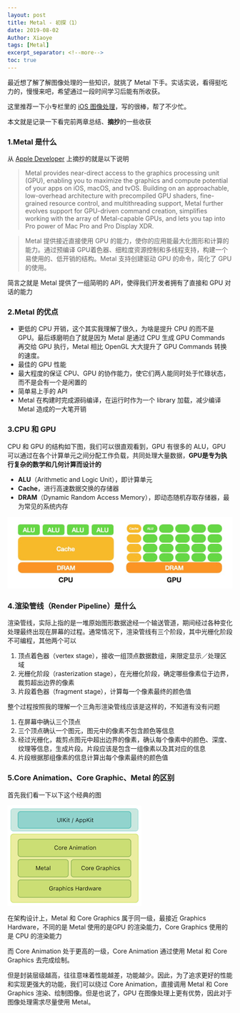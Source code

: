 ```yaml
---
layout: post
title: Metal - 初探（1）
date: 2019-08-02
Author: Xiaoye
tags: [Metal]
excerpt_separator: <!--more-->
toc: true
---
```




最近想了解了解图像处理的一些知识，就挑了 Metal 下手。实话实说，看得挺吃力的，慢慢来吧，希望通过一段时间学习后能有所收获。

<!--more-->

这里推荐一下小专栏里的 [iOS 图像处理](<https://xiaozhuanlan.com/colin>)，写的很棒，帮了不少忙。

本文就是记录一下看完前两章总结、**摘抄**的一些收获



### 1.Metal 是什么

从 [Apple Developer](<https://developer.apple.com/metal/>) 上摘抄的就是以下说明

> Metal provides near-direct access to the graphics processing unit (GPU), enabling you to maximize the graphics and compute potential of your apps on iOS, macOS, and tvOS. Building on an approachable, low-overhead architecture with precompiled GPU shaders, fine-grained resource control, and multithreading support, Metal further evolves support for GPU-driven command creation, simplifies working with the array of Metal-capable GPUs, and lets you tap into Pro power of Mac Pro and Pro Display XDR.

>Metal 提供接近直接使用 GPU 的能力，使你的应用能最大化图形和计算的能力。通过预编译 GPU着色器、细粒度资源控制和多线程支持，构建一个易使用的、低开销的结构。Metal 支持创建驱动 GPU 的命令，简化了 GPU 的使用。

 简言之就是 Metal 提供了一组简明的 API，使得我们开发者拥有了直接和 GPU 对话的能力



### 2.Metal 的优点

* 更低的 CPU 开销，这个其实我理解了很久，为啥是提升 CPU 的而不是 GPU。最后琢磨明白了就是因为 Metal 是通过 CPU 生成 GPU Commands 再交给 GPU 执行，Metal 相比 OpenGL 大大提升了 GPU Commands 转换的速度。
* 最佳的 GPU 性能
* 最大程度的保证 CPU、GPU 的协作能力，使它们两人能同时处于忙碌状态，而不是会有一个是闲置的
* 简单易上手的 API
* Metal 在构建时完成源码编译，在运行时作为一个 library 加载，减少编译 Metal 造成的一大笔开销



### 3.CPU 和 GPU

CPU 和 GPU 的结构如下图，我们可以很直观看到，GPU 有很多的 ALU，GPU 可以通过在各个计算单元之间分配工作负载，共同处理大量数据，**GPU是专为执行复杂的数学和几何计算而设计的**

- **ALU**（Arithmetic and Logic Unit），即计算单元
- **Cache**，进行高速数据交换的存储器
- **DRAM**（Dynamic Random Access Memory），即动态随机存取存储器，最为常见的系统内存

![1.png](../images/2019-08-02-Metal-1/1.png)





### 4.渲染管线（Render Pipeline）是什么

渲染管线，实际上指的是一堆原始图形数据途经一个输送管道，期间经过各种变化处理最终出现在屏幕的过程。通常情况下，渲染管线有三个阶段，其中光栅化阶段不可编程，其他两个可以

1. 顶点着色器（vertex stage），接收一组顶点数据数组，来限定显示／处理区域
2. 光栅化阶段（rasterization stage），在光栅化阶段，确定哪些像素位于边界，裁剪超出边界的像素
3. 片段着色器（fragment stage），计算每一个像素最终的颜色值



整个过程按照我的理解一个三角形渲染管线应该是这样的，不知道有没有问题

1. 在屏幕中确认三个顶点
2. 三个顶点确认一个图元，图元中的像素不包含颜色等信息
3. 经过光栅化，裁剪点图元中超出边界的像素，确认每个像素中的颜色、深度、纹理等信息，生成片段。片段应该是包含一组像素以及其对应的信息
4. 片段根据那组像素的信息计算出每个像素最终的颜色值





### 5.Core Animation、Core Graphic、Metal 的区别

首先我们看一下以下这个经典的图

![2.png](../images/2019-08-02-Metal-1/2.png)

在架构设计上，Metal 和 Core Graphics 属于同一级，最接近 Graphics Hardware，不同的是 Metal 使用的是GPU 的渲染能力，Core Graphics 使用的是 CPU 的渲染能力

而 Core Animation 处于更高的一级，Core Animation 通过使用 Metal 和 Core Graphics 去完成绘制。

但是封装层级越高，往往意味着性能越差，功能越少。因此，为了追求更好的性能和实现更强大的功能，我们可以绕过 Core Animation，直接调用 Metal 和 Core Graphics 渲染、绘制图像。但是也说了，GPU 在图像处理上更有优势，因此对于图像处理需求尽量使用 Metal。
